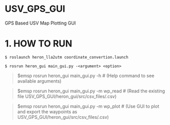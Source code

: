# USV_GPS_GUI
GPS Based USV Map Plotting GUI

# 1. HOW TO RUN

```
$ roslaunch heron_lla2utm coordinate_convertion.launch
```

```
$ rosrun heron_gui main_gui.py -<argument> <option>
```
  > $emsp rosrun heron_gui main_gui.py -h # (Help command to see available arguments)
  
  > $emsp rosrun heron_gui main_gui.py -m wp_read # (Read the existing file USV_GPS_GUI/heron_gui/src/csv_files/<filename>.csv)
  
  > $emsp rosrun heron_gui main_gui.py -m wp_plot # (Use GUI to plot and export the waypoints as USV_GPS_GUI/heron_gui/src/csv_files/<filename>.csv)
  
